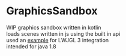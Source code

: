 # GraphicsSandbox
WIP graphics sandbox written in kotlin  
loads scenes written in js using the built in api  
used an [example](https://github.com/Zi0P4tch0/LWJGL-Kotlin-Example) for LWJGL 3 integration  
intended for java 1.8  
